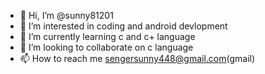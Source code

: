 - 👋 Hi, I’m @sunny81201
- 👀 I’m interested in coding and android devlopment 
- 🌱 I’m currently learning c and c+ language 
- 💞️ I’m looking to collaborate on c language 
- 📫 How to reach me sengersunny448@gmail.com(gmail)

<!---
sunny81201/sunny81201 is a ✨ special ✨ repository because its `README.md` (this file) appears on your GitHub profile.
You can click the Preview link to take a look at your changes.
--->
